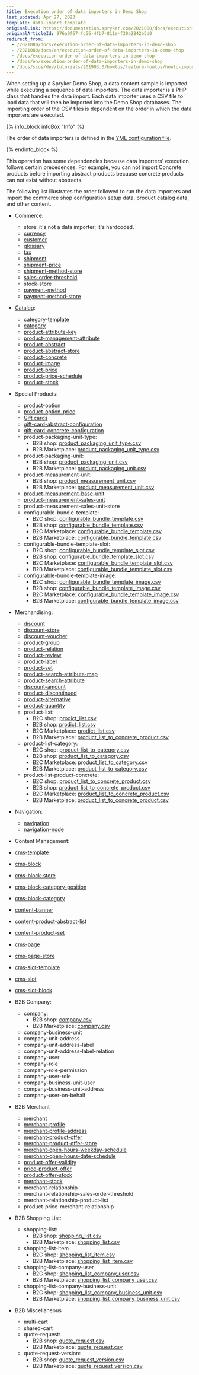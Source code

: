 ```yaml
---
title: Execution order of data importers in Demo Shop
last_updated: Apr 27, 2023
template: data-import-template
originalLink: https://documentation.spryker.com/2021080/docs/execution-order-of-data-importers-in-demo-shop
originalArticleId: 976a9f67-fc56-4fb7-811e-f30a2842e5d0
redirect_from:
  - /2021080/docs/execution-order-of-data-importers-in-demo-shop
  - /2021080/docs/en/execution-order-of-data-importers-in-demo-shop
  - /docs/execution-order-of-data-importers-in-demo-shop
  - /docs/en/execution-order-of-data-importers-in-demo-shop
  - /docs/scos/dev/tutorials/201903.0/howtos/feature-howtos/howto-import-merchants-and-merchant-relations.html
---
```


When setting up a Spryker Demo Shop, a data content sample is imported while executing a sequence of data importers. The data importer is a PHP class that handles the data import. Each data importer uses a CSV file to load data that will then be imported into the Demo Shop databases. The importing order of the CSV files is dependent on the order in which the data importers are executed.

{% info_block infoBox "Info" %}

The order of data importers is defined in the [YML configuration file](/docs/scos/dev/data-import/{{page.version}}/importing-data-with-a-configuration-file.html).

{% endinfo_block %}

This operation has some dependencies because data importers' execution follows certain precedences. For example, you can not import Concrete products before importing abstract products because concrete products can not exist without abstracts.

The following list illustrates the order followed to run the data importers and import the commerce shop configuration setup data, product catalog data, and other content.

* Commerce:
  * store: it's not a data importer; it's hardcoded.
  * [currency](/docs/pbc/all/price-management/{{page.version}}/base-shop/import-and-export-data/file-details-currency.csv.html)
  * [customer](/docs/pbc/all/customer-relationship-management/{{page.version}}/file-details-customer.csv.html)
  * [glossary](/docs/scos/dev/data-import/{{page.version}}/data-import-categories/commerce-setup/file-details-glossary.csv.html)
  * [tax](/docs/pbc/all/tax-management/{{page.version}}/spryker-tax/base-shop/import-and-export-data/import-file-details-tax-sets.csv.html)
  * [shipment](/docs/pbc/all/carrier-management/{{page.version}}/base-shop/import-and-export-data/file-details-shipment.csv.html)
  * [shipment-price](/docs/pbc/all/carrier-management/{{page.version}}/base-shop/import-and-export-data/file-details-shipment-price.csv.html)
  * [shipment-method-store](/docs/pbc/all/carrier-management/{{page.version}}/base-shop/import-and-export-data/file-details-shipment-method-store.csv.html)
  * [sales-order-threshold](/docs/pbc/all/cart-and-checkout/{{page.version}}/base-shop/import-and-export-data/file-details-sales-order-threshold.csv.html)
  * stock-store
  * [payment-method](/docs/scos/dev/data-import/{{page.version}}/data-import-categories/commerce-setup/file-details-payment-method.csv.html)
  * [payment-method-store](/docs/scos/dev/data-import/{{page.version}}/data-import-categories/commerce-setup/file-details-payment-method-store.csv.html)

* [Catalog](/docs/pbc/all/product-information-management/{{page.version}}/base-shop/import-and-export-data/import-product-catalog-data.html):
  * [category-template](/docs/pbc/all/product-information-management/{{page.version}}/base-shop/import-and-export-data/categories-data-import/file-details-category-template.csv.html)
  * [category](/docs/pbc/all/product-information-management/{{page.version}}/base-shop/import-and-export-data/categories-data-import/file-details-category.csv.html)
  * [product-attribute-key](/docs/pbc/all/product-information-management/{{page.version}}/base-shop/import-and-export-data/products-data-import/file-details-product-attribute-key.csv.html)
  * [product-management-attribute](/docs/pbc/all/product-information-management/{{page.version}}/base-shop/import-and-export-data/products-data-import/file-details-product-management-attribute.csv.html)
  * [product-abstract](/docs/pbc/all/product-information-management/{{page.version}}/base-shop/import-and-export-data/products-data-import/file-details-product-abstract.csv.html)
  * [product-abstract-store](/docs/pbc/all/product-information-management/{{page.version}}/base-shop/import-and-export-data/products-data-import/file-details-product-abstract-store.csv.html)
  * [product-concrete](/docs/pbc/all/product-information-management/{{page.version}}/base-shop/import-and-export-data/products-data-import/file-details-product-concrete.csv.html)
  * [product-image](/docs/pbc/all/product-information-management/{{page.version}}/base-shop/import-and-export-data/products-data-import/file-details-product-image.csv.html)
  * [product-price](/docs/pbc/all/price-management/{{page.version}}/base-shop/import-and-export-data/file-details-product-price.csv.html)
  * [product-price-schedule](/docs/pbc/all/price-management/{{page.version}}/base-shop/import-and-export-data/file-details-product-price-schedule.csv.html)
  * [product-stock](/docs/pbc/all/warehouse-management-system/{{page.version}}/base-shop/import-and-export-data/file-details-product-stock.csv.html)
* Special Products:
  * [product-option](/docs/pbc/all/product-information-management/{{page.version}}/base-shop/import-and-export-data/product-options/file-details-product-option.csv.html)
  * [product-option-price](/docs/pbc/all/product-information-management/{{page.version}}/base-shop/import-and-export-data/product-options/file-details-product-option-price.csv.html)
  * [Gift cards](/docs/pbc/all/gift-cards/202212.0/import-and-export-data/import-gift-cards-data.html)
  * [gift-card-abstract-configuration](/docs/pbc/all/gift-cards/{{page.version}}/import-and-export-data/file-details-gift-card-abstract-configuration.csv.html)
  * [gift-card-concrete-configuration](/docs/pbc/all/gift-cards/{{page.version}}/import-and-export-data/file-details-gift-card-concrete-configuration.csv.html)
  * product-packaging-unit-type:
    * B2B shop: [product_packaging_unit_type.csv](https://github.com/spryker-shop/b2b-demo-shop/blob/master/data/import/common/common/product_packaging_unit_type.csv)
    * B2B Marketplace: [product_packaging_unit_type.csv](https://github.com/spryker-shop/b2b-demo-marketplace/blob/master/data/import/common/common/product_packaging_unit_type.csv)
  * product-packaging-unit:
    * B2B shop: [product_packaging_unit.csv](https://github.com/spryker-shop/b2b-demo-shop/blob/master/data/import/common/common/product_packaging_unit.csv)
    * B2B Marketplace: [product_packaging_unit.csv](https://github.com/spryker-shop/b2b-demo-marketplace/blob/master/data/import/common/common/product_packaging_unit.csv)
  * product-measurement-unit:
    * B2B shop: [product_measurement_unit.csv](https://github.com/spryker-shop/b2b-demo-shop/blob/master/data/import/common/common/product_measurement_unit.csv)
    * B2B Marketplace: [product_measurement_unit.csv](https://github.com/spryker-shop/b2b-demo-marketplace/blob/master/data/import/common/common/product_measurement_unit.csv)
  * [product-measurement-base-unit](https://github.com/spryker-shop/b2b-demo-marketplace/blob/master/data/import/common/common/product_measurement_base_unit.csv)
  * [product-measurement-sales-unit](https://github.com/spryker-shop/b2b-demo-marketplace/blob/master/data/import/common/common/product_measurement_sales_unit.csv)
  * product-measurement-sales-unit-store
  * configurable-bundle-template:
    * B2C shop: [configurable_bundle_template.csv](https://github.com/spryker-shop/b2c-demo-shop/blob/master/data/import/common/common/configurable_bundle_template.csv)
    * B2B shop: [configurable_bundle_template.csv](https://github.com/spryker-shop/b2b-demo-shop/blob/master/data/import/common/common/configurable_bundle_template.csv)
    * B2C Marketplace: [configurable_bundle_template.csv](https://github.com/spryker-shop/b2c-demo-marketplace/blob/master/data/import/common/common/configurable_bundle_template.csv)
    * B2B Marketplace: [configurable_bundle_template.csv](https://github.com/spryker-shop/b2b-demo-marketplace/blob/master/data/import/common/common/configurable_bundle_template.csv)
  * configurable-bundle-template-slot:
    * B2C shop: [configurable_bundle_template_slot.csv](https://github.com/spryker-shop/b2c-demo-shop/blob/master/data/import/common/common/configurable_bundle_template_slot.csv)
    * B2B shop: [configurable_bundle_template_slot.csv](https://github.com/spryker-shop/b2b-demo-shop/blob/master/data/import/common/common/configurable_bundle_template_slot.csv)
    * B2C Marketplace: [configurable_bundle_template_slot.csv](https://github.com/spryker-shop/b2c-demo-marketplace/blob/master/data/import/common/common/configurable_bundle_template_slot.csv)
    * B2B Marketplace: [configurable_bundle_template_slot.csv](https://github.com/spryker-shop/b2b-demo-marketplace/blob/master/data/import/common/common/configurable_bundle_template_slot.csv)
  * configurable-bundle-template-image:
    * B2C shop: [configurable_bundle_template_image.csv](https://github.com/spryker-shop/b2c-demo-shop/blob/master/data/import/common/common/configurable_bundle_template_image.csv)
    * B2B shop: [configurable_bundle_template_image.csv](https://github.com/spryker-shop/b2b-demo-shop/blob/master/data/import/common/common/configurable_bundle_template_image)
    * B2C Marketplace: [configurable_bundle_template_image.csv](https://github.com/spryker-shop/b2c-demo-marketplace/blob/master/data/import/common/common/configurable_bundle_template_image.csv)
    * B2B Marketplace: [configurable_bundle_template_image.csv](https://github.com/spryker-shop/b2b-demo-marketplace/blob/master/data/import/common/common/configurable_bundle_template_image.csv)
* Merchandising:
  * [discount](/docs/pbc/all/discount-management/{{page.version}}/base-shop/import-and-export-data/file-details-discount.csv.html)
  * [discount-store](/docs/pbc/all/discount-management/{{page.version}}/base-shop/import-and-export-data/file-details-discount-store.csv.html)
  * [discount-voucher](/docs/pbc/all/discount-management/{{page.version}}/base-shop/import-and-export-data/file-details-discount-voucher.csv.html)
  * [product-group](/docs/pbc/all/product-information-management/{{page.version}}/base-shop/import-and-export-data/file-details-product-group.csv.html)
  * [product-relation](/docs/pbc/all/product-relationship-management/{{page.version}}/file-details-product-relation.csv.html)
  * [product-review](/docs/pbc/all/ratings-reviews/{{page.version}}/import-and-export-data/file-details-product-review.csv.html)
  * [product-label](/docs/pbc/all/product-information-management/{{page.version}}/base-shop/import-and-export-data/file-details-product-label.csv.html)
  * [product-set](/docs/pbc/all/content-management-system/{{page.version}}/base-shop/import-and-export-data/file-details-product-set.csv.html)
  * [product-search-attribute-map](/docs/pbc/all/search/{{page.version}}/base-shop/import-and-export-data/file-details-product-search-attribute-map.csv.html)
  * [product-search-attribute](/docs/pbc/all/search/{{page.version}}/base-shop/import-and-export-data/file-details-product-search-attribute.csv.html)
  * [discount-amount](/docs/pbc/all/discount-management/{{page.version}}/base-shop/import-and-export-data/file-details-discount-amount.csv.html)
  * [product-discontinued](/docs/pbc/all/product-information-management/{{page.version}}/base-shop/import-and-export-data/file-details-product-discontinued.csv.html)
  * [product-alternative](/docs/pbc/all/product-information-management/{{page.version}}/base-shop/import-and-export-data/file-details-product-alternative.csv.html)
  * [product-quantity](/docs/pbc/all/cart-and-checkout/{{page.version}}/base-shop/import-and-export-data/file-details-product-quantity.csv.html)
  * product-list:
    * B2C shop: [prodict_list.csv](https://github.com/spryker-shop/b2c-demo-shop/blob/master/data/import/common/common/product_list.csv)
    * B2B shop: [prodict_list.csv](https://github.com/spryker-shop/b2b-demo-shop/blob/master/data/import/common/common/product_list.csv)
    * B2C Marketplace: [prodict_list.csv](https://github.com/spryker-shop/b2c-demo-marketplace/blob/master/data/import/common/common/product_list.csv)
    * B2B Marketplace: [product_list_to_concrete_product.csv](https://github.com/spryker-shop/b2b-demo-marketplace/blob/master/data/import/common/common/product_list_to_concrete_product.csv)
  * product-list-category:
    * B2C shop: [product_list_to_category.csv](https://github.com/spryker-shop/b2c-demo-shop/blob/master/data/import/common/common/product_list_to_category.csv)
    * B2B shop: [product_list_to_category.csv](https://github.com/spryker-shop/b2b-demo-shop/blob/master/data/import/common/common/product_list_to_category.csv)
    * B2C Marketplace: [product_list_to_category.csv](https://github.com/spryker-shop/b2c-demo-marketplace/blob/master/data/import/common/common/product_list_to_category.csv)
    * B2B Marketplace: [product_list_to_category.csv](https://github.com/spryker-shop/b2b-demo-marketplace/blob/master/data/import/common/common/product_list_to_category.csv)
  * product-list-product-concrete:
    * B2C shop: [product_list_to_concrete_product.csv](https://github.com/spryker-shop/b2c-demo-shop/blob/master/data/import/common/common/product_list_to_concrete_product.csv)
    * B2B shop: [product_list_to_concrete_product.csv](https://github.com/spryker-shop/b2b-demo-shop/blob/master/data/import/common/common/product_list_to_concrete_product.csv)
    * B2C Marketplace: [product_list_to_concrete_product.csv](https://github.com/spryker-shop/b2c-demo-marketplace/blob/master/data/import/common/common/product_list_to_concrete_product.csv)
    * B2B Marketplace: [product_list_to_concrete_product.csv](https://github.com/spryker-shop/b2b-demo-marketplace/blob/master/data/import/common/common/product_list_to_concrete_product.csv)
* Navigation:
  * [navigation](/docs/pbc/all/content-management-system/{{page.version}}/base-shop/import-and-export-data/file-details-navigation.csv.html)
  * [navigation-node](/docs/pbc/all/content-management-system/{{page.version}}/base-shop/import-and-export-data/file-details-navigation-node.csv.html)
* Content Management:
* [cms-template](/docs/pbc/all/content-management-system/{{page.version}}/base-shop/import-and-export-data/file-details-cms-template.csv.html)
* [cms-block](/docs/pbc/all/content-management-system/{{page.version}}/base-shop/import-and-export-data/file-details-cms-block.csv.html)
* [cms-block-store](/docs/pbc/all/content-management-system/{{page.version}}/base-shop/import-and-export-data/file-details-cms-block-store.csv.html)
* [cms-block-category-position](/docs/pbc/all/content-management-system/{{page.version}}/base-shop/import-and-export-data/file-details-cms-block-category-postion.csv.html)
* [cms-block-category](/docs/pbc/all/content-management-system/{{page.version}}/base-shop/import-and-export-data/file-details-cms-block-category.csv.html)
* [content-banner](/docs/pbc/all/content-management-system/{{page.version}}/base-shop/import-and-export-data/file-details-content-banner.csv.html)
* [content-product-abstract-list](/docs/pbc/all/content-management-system/{{page.version}}/base-shop/import-and-export-data/file-details-content-product-abstract-list.csv.html)
* [content-product-set](/docs/pbc/all/content-management-system/{{page.version}}/base-shop/import-and-export-data/file-details-content-product-set.csv.html)
* [cms-page](/docs/pbc/all/content-management-system/{{page.version}}/base-shop/import-and-export-data/file-details-cms-page.csv.html)
* [cms-page-store](/docs/pbc/all/content-management-system/{{page.version}}/base-shop/import-and-export-data/file-details-cms-page-store.csv.html)
* [cms-slot-template](/docs/pbc/all/content-management-system/{{page.version}}/base-shop/import-and-export-data/file-details-cms-slot-template.csv.html)
* [cms-slot](/docs/pbc/all/content-management-system/{{page.version}}/base-shop/import-and-export-data/file-details-cms-slot.csv.html)
* [cms-slot-block](/docs/pbc/all/content-management-system/{{page.version}}/base-shop/import-and-export-data/file-details-cms-slot-block.csv.html)
* B2B Company:
  * company:
    * B2B shop: [company.csv](https://github.com/spryker-shop/b2b-demo-shop/blob/master/data/import/common/common/company.csv)
    * B2B Marketplace: [company.csv](https://github.com/spryker-shop/b2b-demo-marketplace/blob/master/data/import/common/common/company.csv)
  * company-business-unit
  * company-unit-address
  * company-unit-address-label
  * company-unit-address-label-relation
  * company-user
  * company-role
  * company-role-permission
  * company-user-role
  * company-business-unit-user
  * company-business-unit-address
  * company-user-on-behalf
* B2B Merchant
  * [merchant](/docs/pbc/all/merchant-management/{{page.version}}/marketplace/import-data/file-details-merchant.csv.html)
  * [merchant-profile](/docs/pbc/all/merchant-management/{{page.version}}/marketplace/import-data/file-details-merchant-profile.csv.html)
  * [merchant-profile-address](/docs/pbc/all/merchant-management/{{page.version}}/marketplace/import-data/file-details-merchant-profile-address.csv.html)
  * [merchant-product-offer](/docs/pbc/all/offer-management/{{site.version}}/marketplace/import-and-export-data/import-file-details-merchant-product-offer.csv.html)
  * [merchant-product-offer-store](/docs/pbc/all/offer-management/{{page.version}}/marketplace/import-and-export-data/import-file-details-merchant-product-offer-store.csv.html)
  * [merchant-open-hours-weekday-schedule](/docs/marketplace/dev/data-import/202204.0/file-details-merchant-open-hours-week-day-schedule.csv.html)
  * [merchant-open-hours-date-schedule](/docs/pbc/all/merchant-management/{{page.version}}/marketplace/import-data/file-details-merchant-open-hours-date-schedule.csv.html)
  * [product-offer-validity](/docs/pbc/all/offer-management/{{page.version}}/marketplace/import-and-export-data/import-file-details-product-offer-validity.csv.html)
  * [price-product-offer](/docs/pbc/all/price-management/{{page.version}}/marketplace/import-and-export-data/file-details-price-product-offer.csv.html)
  * [product-offer-stock](/docs/pbc/all/warehouse-management-system/{{page.version}}/marketplace/import-data/file-details-product-offer-stock.csv.html)
  * [merchant-stock](/docs/pbc/all/merchant-management/{{page.version}}/marketplace/import-data/file-details-merchant-stock.csv.html)
  * merchant-relationship
  * merchant-relationship-sales-order-threshold
  * merchant-relationship-product-list
  * product-price-merchant-relationship
* B2B Shopping List:
  * shopping-list:
    * B2B shop: [shopping_list.csv](https://github.com/spryker-shop/b2b-demo-shop/blob/master/data/import/common/common/shopping_list.csv)
    * B2B Marketplace: [shopping_list.csv](https://github.com/spryker-shop/b2b-demo-marketplace/blob/master/data/import/common/common/shopping_list.csv)
  * shopping-list-item
    * B2C shop: [shopping_list_item.csv](https://github.com/spryker-shop/b2b-demo-shop/blob/master/data/import/common/common/shopping_list_item.csv)
    * B2B Marketplace: [shopping_list_item.csv](https://github.com/spryker-shop/b2b-demo-marketplace/blob/master/data/import/common/common/shopping_list_item.csv)
  * shopping-list-company-user
    * B2C shop: [shopping_list_company_user.csv](https://github.com/spryker-shop/b2b-demo-shop/blob/master/data/import/common/common/shopping_list_company_user.csv)
    * B2B Marketplace: [shopping_list_company_user.csv](https://github.com/spryker-shop/b2b-demo-marketplace/blob/master/data/import/common/common/shopping_list_company_user.csv)
  * shopping-list-company-business-unit
    * B2C shop: [shopping_list_company_business_unit.csv](https://github.com/spryker-shop/b2b-demo-shop/blob/master/data/import/common/common/shopping_list_company_business_unit.csv)
    * B2B Marketplace: [shopping_list_company_business_unit.csv](https://github.com/spryker-shop/b2b-demo-marketplace/blob/master/data/import/common/common/shopping_list_company_business_unit.csv)
* B2B Miscellaneous
  * multi-cart
  * shared-cart
  * quote-request:
    * B2B shop: [quote_request.csv](https://github.com/spryker-shop/b2b-demo-shop/blob/master/data/import/common/common/quote_request.csv)
    * B2B Marketplace: [quote_request.csv](https://github.com/spryker-shop/b2b-demo-marketplace/blob/master/data/import/common/common/quote_request.csv)
  * quote-request-version:
    * B2B shop: [quote_request_version.csv](https://github.com/spryker-shop/b2b-demo-shop/blob/master/data/import/common/common/quote_request_version.csv)
    * B2B Marketplace: [quote_request_version.csv](https://github.com/spryker-shop/b2b-demo-marketplace/blob/master/data/import/common/common/quote_request_version.csv)

